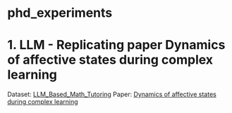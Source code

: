 # phd_experiments 

# 1. LLM - Replicating paper Dynamics of affective states during complex learning

Dataset: [LLM_Based_Math_Tutoring](https://github.com/Khan/tutoring-accuracy-dataset/blob/main/LLM_Based_Math_Tutoring.pdf)
Paper: [Dynamics of affective states during complex learning](https://doi.org/10.1016/j.learninstruc.2011.10.001)
